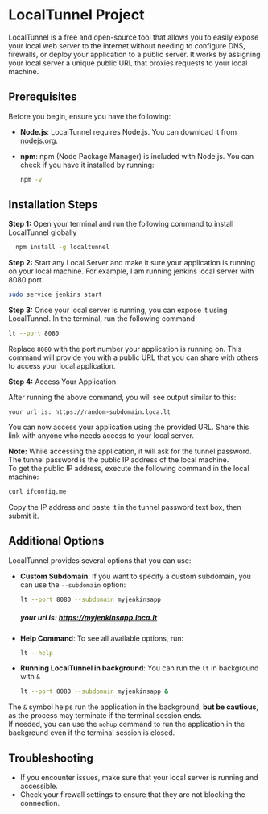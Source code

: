 # LocalTunnel Project

LocalTunnel is a free and open-source tool that allows you to easily expose your local web server to the internet without needing to configure DNS, firewalls, or deploy your application to a public server. It works by assigning your local server a unique public URL that proxies requests to your local machine.

## Prerequisites

Before you begin, ensure you have the following:

- **Node.js**: LocalTunnel requires Node.js. You can download it from [nodejs.org](https://nodejs.org/).
- **npm**: npm (Node Package Manager) is included with Node.js. You can check if you have it installed by running:
  
  ```bash
  npm -v

## Installation Steps
**Step 1:** Open your terminal and run the following command to install LocalTunnel globally

```bash
  npm install -g localtunnel
```

**Step 2:** Start any Local Server and make it sure your application is running on your local machine. For example, I am running jenkins local server with 8080 port

```bash
sudo service jenkins start
```

**Step 3:** Once your local server is running, you can expose it using LocalTunnel. In the terminal, run the following command

```bash
lt --port 8080
```

Replace `8080` with the port number your application is running on. This command will provide you with a public URL that you can share with others to access your local application.

 **Step 4:** Access Your Application

After running the above command, you will see output similar to this:

```
your url is: https://random-subdomain.loca.lt
```

You can now access your application using the provided URL. Share this link with anyone who needs access to your local server.

**Note:** While accessing the application, it will ask for the tunnel password. The tunnel password is the public IP address of the local machine. \
To get the public IP address, execute the following command in the local machine:
   
   ```bash
   curl ifconfig.me
   ```

   Copy the IP address and paste it in the tunnel password text box, then submit it.

## Additional Options

LocalTunnel provides several options that you can use:

- **Custom Subdomain**: If you want to specify a custom subdomain, you can use the `--subdomain` option:
  
  ```bash
  lt --port 8080 --subdomain myjenkinsapp
  ```
  
  ##### *your url is*: https://myjenkinsapp.loca.lt


- **Help Command**: To see all available options, run:

  ```bash
  lt --help
  ```
- **Running LocalTunnel in background**: You can run the `lt` in background with `&`
  
  ```bash
  lt --port 8080 --subdomain myjenkinsapp &
  ```

The `&` symbol helps run the application in the background, **but be cautious**, as the process may terminate if the terminal session ends.\
If needed, you can use the `nohup` command to run the application in the background even if the terminal session is closed.

## Troubleshooting

- If you encounter issues, make sure that your local server is running and accessible.
- Check your firewall settings to ensure that they are not blocking the connection.

